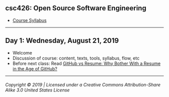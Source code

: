 ## csc426: Open Source Software Engineering

  - [Course Syllabus](https://docs.google.com/document/d/15Uqga7DFF03-QDr563fmYmwAg5uetfVS9pqBxgL7kI0/edit?usp=sharing)
  
---

## Day 1: Wednesday, August 21, 2019
  - Welcome
  - Discussion of course: content, texts, tools, syllabus, flow, etc
  - Before next class: Read [GitHub vs Resume: Why Bother With a Resume in the Age of GitHub?](https://blog.kickresume.com/2017/09/11/github-vs-resume/)


 
---
###### Copyright © 2019 | Licensed under a Creative Commons Attribution-Share Alike 3.0 United States License


